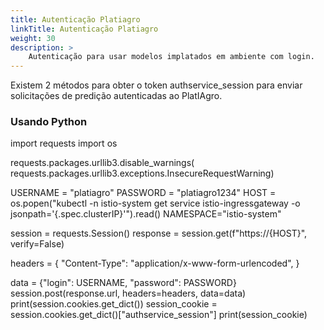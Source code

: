 ```yaml
---
title: Autenticação Platiagro
linkTitle: Autenticação Platiagro
weight: 30
description: >
    Autenticação para usar modelos implatados em ambiente com login.
---
```


Existem 2 métodos para obter o token authservice_session para enviar solicitações de predição autenticadas ao PlatIAgro.

### Usando Python

import requests
import os

requests.packages.urllib3.disable_warnings(
    requests.packages.urllib3.exceptions.InsecureRequestWarning)

USERNAME = "platiagro"
PASSWORD = "platiagro1234"
HOST = os.popen("kubectl -n istio-system get service istio-ingressgateway -o jsonpath='{.spec.clusterIP}'").read()
NAMESPACE="istio-system"

session = requests.Session()
response = session.get(f"https://{HOST}", verify=False)

headers = {
    "Content-Type": "application/x-www-form-urlencoded",
}

data = {"login": USERNAME, "password": PASSWORD}
session.post(response.url, headers=headers, data=data)
print(session.cookies.get_dict())
session_cookie = session.cookies.get_dict()["authservice_session"]
print(session_cookie)

